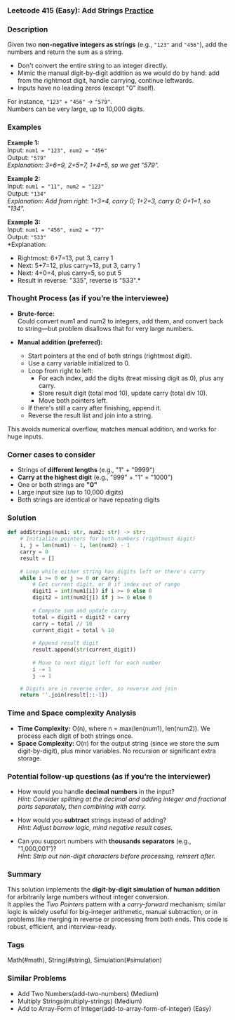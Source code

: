 ### Leetcode 415 (Easy): Add Strings [Practice](https://leetcode.com/problems/add-strings)

### Description  
Given two **non-negative integers as strings** (e.g., `"123"` and `"456"`), add the numbers and return the sum as a string.  
- Don't convert the entire string to an integer directly.  
- Mimic the manual digit-by-digit addition as we would do by hand: add from the rightmost digit, handle carrying, continue leftwards.  
- Inputs have no leading zeros (except "0" itself).

For instance, `"123"` + `"456"` → `"579"`.  
Numbers can be very large, up to 10,000 digits.

### Examples  

**Example 1:**  
Input: `num1 = "123", num2 = "456"`  
Output: `"579"`  
*Explanation: 3+6=9, 2+5=7, 1+4=5, so we get "579".*

**Example 2:**  
Input: `num1 = "11", num2 = "123"`  
Output: `"134"`  
*Explanation: Add from right: 1+3=4, carry 0; 1+2=3, carry 0; 0+1=1, so "134".*

**Example 3:**  
Input: `num1 = "456", num2 = "77"`  
Output: `"533"`  
*Explanation:  
   - Rightmost: 6+7=13, put 3, carry 1  
   - Next: 5+7=12, plus carry=13, put 3, carry 1  
   - Next: 4+0=4, plus carry=5, so put 5  
   - Result in reverse: "335", reverse is "533".*

### Thought Process (as if you’re the interviewee)  
- **Brute-force:**  
  Could convert num1 and num2 to integers, add them, and convert back to string—but problem disallows that for very large numbers.

- **Manual addition (preferred):**  
  - Start pointers at the end of both strings (rightmost digit).
  - Use a carry variable initialized to 0.
  - Loop from right to left:
    - For each index, add the digits (treat missing digit as 0), plus any carry.
    - Store result digit (total mod 10), update carry (total div 10).
    - Move both pointers left.
  - If there's still a carry after finishing, append it.
  - Reverse the result list and join into a string.

This avoids numerical overflow, matches manual addition, and works for huge inputs.

### Corner cases to consider  
- Strings of **different lengths** (e.g., "1" + "9999")
- **Carry at the highest digit** (e.g., "999" + "1" = "1000")
- One or both strings are **"0"**
- Large input size (up to 10,000 digits)
- Both strings are identical or have repeating digits

### Solution

```python
def addStrings(num1: str, num2: str) -> str:
    # Initialize pointers for both numbers (rightmost digit)
    i, j = len(num1) - 1, len(num2) - 1
    carry = 0
    result = []
    
    # Loop while either string has digits left or there's carry
    while i >= 0 or j >= 0 or carry:
        # Get current digit, or 0 if index out of range
        digit1 = int(num1[i]) if i >= 0 else 0
        digit2 = int(num2[j]) if j >= 0 else 0
        
        # Compute sum and update carry
        total = digit1 + digit2 + carry
        carry = total // 10
        current_digit = total % 10
        
        # Append result digit
        result.append(str(current_digit))
        
        # Move to next digit left for each number
        i -= 1
        j -= 1

    # Digits are in reverse order, so reverse and join
    return ''.join(result[::-1])
```

### Time and Space complexity Analysis  

- **Time Complexity:** O(n), where n = max(len(num1), len(num2)). We process each digit of both strings once.
- **Space Complexity:** O(n) for the output string (since we store the sum digit-by-digit), plus minor variables. No recursion or significant extra storage.

### Potential follow-up questions (as if you’re the interviewer)  

- How would you handle **decimal numbers** in the input?  
  *Hint: Consider splitting at the decimal and adding integer and fractional parts separately, then combining with carry.*

- How would you **subtract** strings instead of adding?  
  *Hint: Adjust borrow logic, mind negative result cases.*

- Can you support numbers with **thousands separators** (e.g., "1,000,001")?  
  *Hint: Strip out non-digit characters before processing, reinsert after.*

### Summary
This solution implements the **digit-by-digit simulation of human addition** for arbitrarily large numbers without integer conversion.  
It applies the *Two Pointers* pattern with a *carry-forward* mechanism; similar logic is widely useful for big-integer arithmetic, manual subtraction, or in problems like merging in reverse or processing from both ends. This code is robust, efficient, and interview-ready.

### Tags
Math(#math), String(#string), Simulation(#simulation)

### Similar Problems
- Add Two Numbers(add-two-numbers) (Medium)
- Multiply Strings(multiply-strings) (Medium)
- Add to Array-Form of Integer(add-to-array-form-of-integer) (Easy)